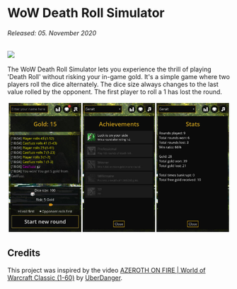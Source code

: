 # WoW Death Roll Simulator

###### Released: 05. November 2020

[<img height="60" src="https://play.google.com/intl/en_us/badges/static/images/badges/en_badge_web_generic.png" />](https://play.google.com/store/apps/details?id=ch.jackfruit.deathrollsimulator)

The WoW Death Roll Simulator lets you experience the thrill of playing 'Death Roll'
without risking your in-game gold. It's a simple game where two players roll the dice
alternately. The dice size always changes to the last value rolled by the opponent.
The first player to roll a 1 has lost the round.

<p align="center">
    <img src="https://raw.githubusercontent.com/jackfruitgames/jackfruit.games/main/src/content/DeathRollSimulator/death_roll_screenshots.jpg" alt="Android screenshots" />
</p>

## Credits

This project was inspired by the video [AZEROTH ON FIRE | World of Warcraft Classic (1-60)](http://www.youtube.com/watch?v=jrJap2Kx-qs) by [UberDanger](https://www.youtube.com/channel/UC-XXmB9IHCUdteHjgmmsaeg).

<!-- [![UberDanger - AZEROTH ON FIRE | World of Warcraft Classic (1-60)](http://img.youtube.com/vi/jrJap2Kx-qs/0.jpg)](http://www.youtube.com/watch?v=jrJap2Kx-qs "UberDanger - AZEROTH ON FIRE | World of Warcraft Classic (1-60)") -->